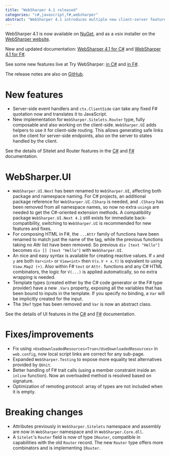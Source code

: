 ```yaml
---
title: "WebSharper 4.1 released"
categories: "c#,javascript,f#,websharper"
abstract: "WebSharper 4.1 introduces multiple new client-server features"
---
```

WebSharper 4.1 is now available on [NuGet](https://www.nuget.org/packages/websharper), and as a vsix installer on the [WebSharper website](http://websharper.com/downloads).

New and updated documentation: [WebSharper 4.1 for C#](http://developers-test.websharper.io/docs/v4.1/cs) and [WebSharper 4.1 for F#](http://developers-test.websharper.io/docs/v4.1/fs).

See some new features live at Try WebSharper: [in C#](http://try.websharper.com/snippet/JankoA/0000Hb) and [in F#](http://try.websharper.com/snippet/JankoA/0000Ha).

The release notes are also on [GitHub](https://github.com/dotnet-websharper/websharper/releases/tag/4.1.0.171).

# New features
* Server-side event handlers and `ctx.ClientSide` can take any fixed F# quotation now and translates it to JavaScript.
* New implementation for `WebSharper.Sitelets.Router` type, fully composable and also working on the client-side. `WebSharper.UI` adds helpers to use it for client-side routing. This allows generating safe links on the client for server-side endpoints, also on the server to states handled by the client.

See the details of Sitelet and Router features in the [C#](https://developers.websharper.com/docs/v4.1/cs/sitelets) and [F#](https://developers.websharper.com/docs/v4.1/fs/sitelets) documentation.

# WebSharper.UI
* `WebSharper.UI.Next` has been renamed to `WebSharper.UI`, affecting both package and namespace naming. For C# projects, an additional package reference for `WebSharper.UI.CSharp` is needed, and `.CSharp` has been removed from all namespace names, so now no extra `using`s are needed to get the C#-oriented extension methods. A compatibility package `WebSharper.UI.Next 4.1` still exists for immediate back-compatibility, switching to `WebSharper.UI` is recommended for new features and fixes.
* For composing HTML in F#, the `...Attr` family of functions have been renamed to match just the name of the tag, while the previous functions taking no Attr list have been removed. So previous `div [text "Hello"]` becomes `div [] [text "Hello"]` with `WebSharper.UI`.
* An nice and easy syntax is available for creating reactive values. If `x` and `y` are both `Var<int>` or `View<int>` then `V(x.V + x.Y)` is eqivalent to using `View.Map2 (+)`. Also within F# `text` or `Attr.` functions and any C# HTML combinators, the logic for `V(...)` is applied automatically, so no extra wrapping is needed.
* Template types (created either by the C# code generator or the F# type provider) have a new `.Vars` property, exposing all the variables that has been bound to inputs in the template. If you specify no binding, a `Var` will be implicitly created for the input.
* The `IRef` type has been removed and `Var` is now an abstract class.

See the details of UI features in the [C#](https://developers.websharper.com/docs/v4.1/cs/ui) and [F#](https://developers.websharper.com/docs/v4.1/fs/ui) documentation.

# Fixes/improvements
* Fix using `<UseDownloadedResources>True</UseDownloadedResources>` in `web.config`, now local script links are correct for any sub-page.
* Expanded `WebSharper.Testing` to expose more equality test alternatives provided by `QUnit`.
* Better handling of F# trait calls (using a member constraint inside an `inline` function). Now an overloaded method is resolved based on signature.
* Optimization of remoting protocol: array of types are not included when it is empty.

# Breaking changes

* Attributes previously in `WebSharper.Sitelets` namespace and assembly are now in `WebSharper` namespace and in `WebSharper.Core.dll`.
* A `Sitelet`'s `Router` field is now of type `IRouter`, compatible in capabilities with the old `Router` record. The new `Router` type offers more combinators and is implementing `IRouter`.

